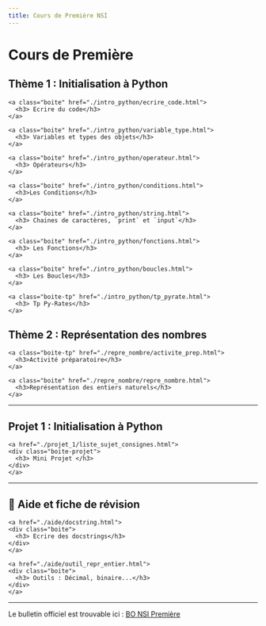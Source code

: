 ```yaml
---
title: Cours de Première NSI
---
```


# Cours de Première


<link rel="stylesheet" href="../assets/style.css" />


## Thème 1 : Initialisation à Python

<div class="cours-section">
  <div class="boites-lecons">

    <a class="boite" href="./intro_python/ecrire_code.html">
      <h3> Ecrire du code</h3>
    </a>

    <a class="boite" href="./intro_python/variable_type.html">
      <h3> Variables et types des objets</h3>
    </a>

    <a class="boite" href="./intro_python/operateur.html">
      <h3> Opérateurs</h3>
    </a>

    <a class="boite" href="./intro_python/conditions.html">
      <h3>Les Conditions</h3>
    </a>

    <a class="boite" href="./intro_python/string.html">
      <h3> Chaines de caractères, `print` et `input`</h3>
    </a>
    
    <a class="boite" href="./intro_python/fonctions.html">
      <h3> Les Fonctions</h3>
    </a>

    <a class="boite" href="./intro_python/boucles.html">
      <h3> Les Boucles</h3>
    </a>

    <a class="boite-tp" href="./intro_python/tp_pyrate.html">
      <h3> Tp Py-Rates</h3>
    </a>

  </div>
</div>


## Thème 2 : Représentation des nombres

<div class="cours-section">
  <div class="boites-lecons">

    <a class="boite-tp" href="./repre_nombre/activite_prep.html">
      <h3>Activité préparatoire</h3>
    </a>

    <a class="boite" href="./repre_nombre/repre_nombre.html">
      <h3>Représentation des entiers naturels</h3>
    </a>

  </div>
</div>


<!-- 




## Thème 7 : Encodage des caractères

<div class="cours-section">
  <div class="boites-lecons">

    <div class="boite">
      <h3>🚧 <a href="../travaux_exemples/en_travaux.html">Test</a></h3>
      <p>...</p>
    </div>

    <div class="boite">
      <h3>🚧 <a href="../travaux_exemples/en_travaux.html">Test</a></h3>
      <p>...</p>
    </div>

  </div>
</div>

## Thème 8 : Les listes

<div class="cours-section">
  <div class="boites-lecons">

    <div class="boite">
      <h3>🚧 <a href="../travaux_exemples/en_travaux.html">Test</a></h3>
      <p>...</p>
    </div>

    <div class="boite">
      <h3>🚧 <a href="../travaux_exemples/en_travaux.html">Test</a></h3>
      <p>...</p>
    </div>

  </div>
</div>

## Thème 9 : Les tuples

<div class="cours-section">
  <div class="boites-lecons">

    <div class="boite">
      <h3>🚧 <a href="../travaux_exemples/en_travaux.html">Test</a></h3>
      <p>...</p>
    </div>

    <div class="boite">
      <h3>🚧 <a href="../travaux_exemples/en_travaux.html">Test</a></h3>
      <p>...</p>
    </div>

  </div>
</div>

## Thème 10 : Les dictionnaires

<div class="cours-section">
  <div class="boites-lecons">

    <div class="boite">
      <h3>🚧 <a href="../travaux_exemples/en_travaux.html">Test</a></h3>
      <p>...</p>
    </div>

    <div class="boite">
      <h3>🚧 <a href="../travaux_exemples/en_travaux.html">Test</a></h3>
      <p>...</p>
    </div>

  </div>
</div>

## Thème 11 : Architecture d'un ordinateur

<div class="cours-section">
  <div class="boites-lecons">

    <div class="boite">
      <h3>🚧 <a href="../travaux_exemples/en_travaux.html">Test</a></h3>
      <p>...</p>
    </div>

    <div class="boite">
      <h3>🚧 <a href="../travaux_exemples/en_travaux.html">Test</a></h3>
      <p>...</p>
    </div>

  </div>
</div>

## Thème 12 : Données en table

<div class="cours-section">
  <div class="boites-lecons">

    <div class="boite">
      <h3>🚧 <a href="../travaux_exemples/en_travaux.html">Test</a></h3>
      <p>...</p>
    </div>

    <div class="boite">
      <h3>🚧 <a href="../travaux_exemples/en_travaux.html">Test</a></h3>
      <p>...</p>
    </div>

  </div>
</div>

## Thème 13 : Compléxité et correction d'un algorithme

<div class="cours-section">
  <div class="boites-lecons">

    <div class="boite">
      <h3>🚧 <a href="../travaux_exemples/en_travaux.html">Test</a></h3>
      <p>...</p>
    </div>

    <div class="boite">
      <h3>🚧 <a href="../travaux_exemples/en_travaux.html">Test</a></h3>
      <p>...</p>
    </div>

  </div>
</div>

## Thème 14 : Les réseaux

<div class="cours-section">
  <div class="boites-lecons">

    <div class="boite">
      <h3>🚧 <a href="../travaux_exemples/en_travaux.html">Test</a></h3>
      <p>...</p>
    </div>

    <div class="boite">
      <h3>🚧 <a href="../travaux_exemples/en_travaux.html">Test</a></h3>
      <p>...</p>
    </div>

  </div>
</div>

## Thème 15 : Le Web
<div class="cours-section">
  <div class="boites-lecons">

    <div class="boite">
      <h3>🚧 <a href="../travaux_exemples/en_travaux.html">Test</a></h3>
      <p>...</p>
    </div>

    <div class="boite">
      <h3>🚧 <a href="../travaux_exemples/en_travaux.html">Test</a></h3>
      <p>...</p>
    </div>

  </div>
</div>

## Thème 16 : Algorithmes gloutons

<div class="cours-section">
  <div class="boites-lecons">

    <div class="boite">
      <h3>🚧 <a href="../travaux_exemples/en_travaux.html">Test</a></h3>
      <p>...</p>
    </div>

    <div class="boite">
      <h3>🚧 <a href="../travaux_exemples/en_travaux.html">Test</a></h3>
      <p>...</p>
    </div>

  </div>
</div>
-->

---

## Projet 1 : Initialisation à Python

<div class="cours-section">
  <div class="boites-lecons">

    <a href="./projet_1/liste_sujet_consignes.html">
    <div class="boite-projet">
      <h3> Mini Projet </h3>
    </div>
    </a>

  </div>
</div>

---

## 📖 Aide et fiche de révision

<div class="cours-section">
  <div class="boites-lecons">

    <a href="./aide/docstring.html">
    <div class="boite">
      <h3> Ecrire des docstrings</h3>
    </div>
    </a>

    <a href="./aide/outil_repr_entier.html">
    <div class="boite">
      <h3> Outils : Décimal, binaire...</h3>
    </div>
    </a>

  </div>
</div>


---

Le bulletin officiel est trouvable ici : [BO NSI Première](BO_PREM.pdf)


